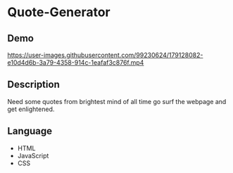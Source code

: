 # Quote-Generator

## Demo
https://user-images.githubusercontent.com/99230624/179128082-e10d4d6b-3a79-4358-914c-1eafaf3c876f.mp4

## Description 
Need some quotes from brightest mind of all time go surf the webpage and get enlightened.

## Language
- HTML
- JavaScript
- CSS
